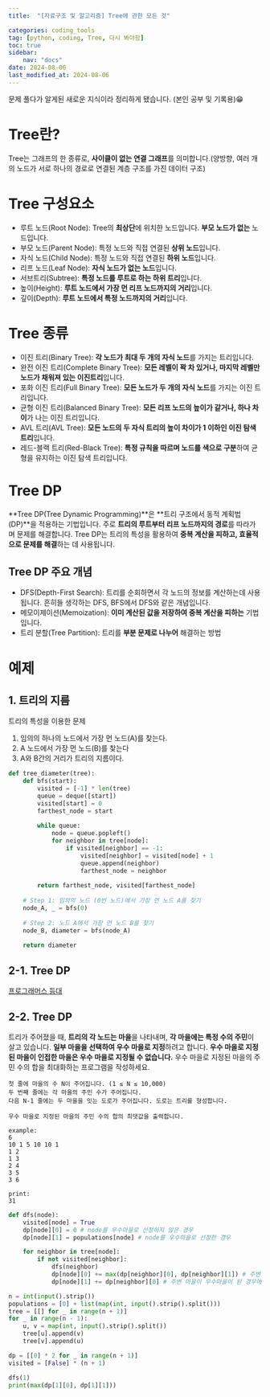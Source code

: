 ```yaml
---
title:  "[자료구조 및 알고리즘] Tree에 관한 모든 것" 

categories: coding_tools
tag: [python, coding, Tree, 다시 봐야함]
toc: true
sidebar:
    nav: "docs"
date: 2024-08-06
last_modified_at: 2024-08-06
---
```


문제 풀다가 알게된 새로운 지식이라 정리하게 됐습니다. (본인 공부 및 기록용)😁

# Tree란?
Tree는 그래프의 한 종류로, **사이클이 없는 연결 그래프**를 의미합니다.(양방향, 여러 개의 노드가 서로 하나의 경로로 연결된 계층 구조를 가진 데이터 구조)


# Tree 구성요소
- 루트 노드(Root Node): Tree의 **최상단**에 위치한 노드입니다. **부모 노드가 없는** 노드입니다.
- 부모 노드(Parent Node): 특정 노드와 직접 연결된 **상위 노드**입니다.
- 자식 노드(Child Node): 특정 노드와 직접 연결된 **하위 노드**입니다.
- 리프 노드(Leaf Node): **자식 노드가 없는 노드**입니다.
- 서브트리(Subtree): **특정 노드를 루트로 하는 하위 트리**입니다.
- 높이(Height): **루트 노드에서 가장 먼 리프 노드까지의 거리**입니다.
- 깊이(Depth): **루트 노드에서 특정 노드까지의 거리**입니다.


# Tree 종류
- 이진 트리(Binary Tree): **각 노드가 최대 두 개의 자식 노드**를 가지는 트리입니다.
- 완전 이진 트리(Complete Binary Tree): **모든 레벨이 꽉 차 있거나, 마지막 레벨만 노드가 채워져 있는 이진트리**입니다.
- 포화 이진 트리(Full Binary Tree): **모든 노드가 두 개의 자식 노드**를 가지는 이진 트리입니다.
- 균형 이진 트리(Balanced Binary Tree): **모든 리프 노드의 높이가 같거나, 하나 차이**가 나는 이진 트리입니다.
- AVL 트리(AVL Tree): **모든 노드의 두 자식 트리의 높이 차이가 1 이하인 이진 탐색 트리**입니다.
- 레드-블랙 트리(Red-Black Tree): **특정 규칙을 따르며 노드를 색으로 구분**하여 균형을 유지하는 이진 탐색 트리입니다.


# Tree DP
**Tree DP(Tree Dynamic Programming)**은 **트리 구조에서 동적 계획법(DP)**을 적용하는 기법입니다. 주로 **트리의 루트부터 리프 노드까지의 경로**를 따라가며 문제를 해결합니다. Tree DP는 트리의 특성을 활용하여 **중복 계산을 피하고, 효율적으로 문제를 해결**하는 데 사용됩니다.


## Tree DP 주요 개념
- DFS(Depth-First Search): 트리를 순회하면서 각 노드의 정보를 계산하는데 사용됩니다. 흔히들 생각하는 DFS, BFS에서 DFS와 같은 개념입니다.
- 메모이제이션(Memoization): **이미 계산된 값을 저장하여 중복 계산을 피하는** 기법입니다.
- 트리 분할(Tree Partition): 트리를 **부분 문제로 나누어** 해결하는 방법


# 예제

## 1. 트리의 지름
트리의 특성을 이용한 문제

1) 임의의 하나의 노드에서 가장 먼 노드(A)를 찾는다.
2) A 노드에서 가장 먼 노드(B)를 찾는다
3) A와 B간의 거리가 트리의 지름이다.
```python
def tree_diameter(tree):
    def bfs(start):
        visited = [-1] * len(tree)
        queue = deque([start])
        visited[start] = 0
        farthest_node = start
        
        while queue:
            node = queue.popleft()
            for neighbor in tree[node]:
                if visited[neighbor] == -1:
                    visited[neighbor] = visited[node] + 1
                    queue.append(neighbor)
                    farthest_node = neighbor
        
        return farthest_node, visited[farthest_node]
    
    # Step 1: 임의의 노드 (0번 노드)에서 가장 먼 노드 A를 찾기
    node_A, _ = bfs(0)
    
    # Step 2: 노드 A에서 가장 먼 노드 B를 찾기
    node_B, diameter = bfs(node_A)
    
    return diameter
```

## 2-1. Tree DP
[프로그래머스 등대](https://byeol3325.github.io/coding/programmers4/)


## 2-2. Tree DP
트리가 주어졌을 때, **트리의 각 노드는 마을**을 나타내며, **각 마을에는 특정 수의 주민**이 살고 있습니다. **일부 마을을 선택하여 우수 마을로 지정**하려고 합니다. **우수 마을로 지정된 마을이 인접한 마을은 우수 마을로 지정될 수 없습니다.** 우수 마을로 지정된 마을의 주민 수의 합을 최대화하는 프로그램을 작성하세요.

```shell
첫 줄에 마을의 수 N이 주어집니다. (1 ≤ N ≤ 10,000)
두 번째 줄에는 각 마을의 주민 수가 주어집니다.
다음 N-1 줄에는 두 마을을 잇는 도로가 주어집니다. 도로는 트리를 형성합니다.

우수 마을로 지정된 마을의 주민 수의 합의 최댓값을 출력합니다.

example: 
6
10 1 5 10 10 1
1 2
1 3
2 4
3 5
3 6

print:
31
```

```python
def dfs(node):
    visited[node] = True
    dp[node][0] = 0 # node를 우수마을로 선정하지 않은 경우
    dp[node][1] = populations[node] # node를 우수마을로 선정한 경우

    for neighbor in tree[node]:
        if not visited[neighbor]:
            dfs(neighbor)
            dp[node][0] += max(dp[neighbor][0], dp[neighbor][1]) # 주변이 우수 마을로 선정되든 안되든 상관없음
            dp[node][1] += dp[neighbor][0] # 주변 마을이 우수마을이 된 경우에는 옆에가 우수말로 선정되지 않았어야함

n = int(input().strip())
populations = [0] + list(map(int, input().strip().split()))
tree = [[] for _ in range(n + 1)]
for _ in range(n - 1):
    u, v = map(int, input().strip().split())
    tree[u].append(v)
    tree[v].append(u)

dp = [[0] * 2 for _ in range(n + 1)]
visited = [False] * (n + 1)

dfs(1)
print(max(dp[1][0], dp[1][1]))
```